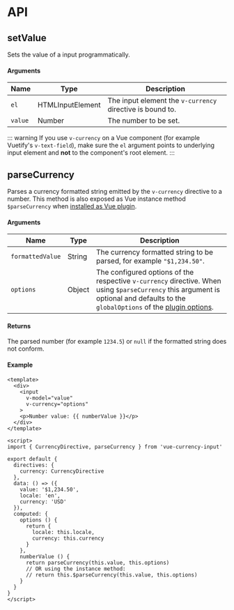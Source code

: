 # API

## setValue
Sets the value of a input programmatically.

#### Arguments
Name | Type | Description
--- | --- | --- 
`el` | HTMLInputElement | The input element the `v-currency` directive is bound to.
`value` | Number | The number to be set. 

::: warning
If you use `v-currency` on a Vue component (for example Vuetify's `v-text-field`), make sure the `el` argument points to underlying input element and **not** to the component's root element.
:::

## parseCurrency
Parses a currency formatted string emitted by the `v-currency` directive to a number. This method is also exposed as Vue instance method `$parseCurrency` when [installed as Vue plugin](/guide/#installation).

#### Arguments
Name | Type | Description
--- | --- | --- 
`formattedValue` | String | The currency formatted string to be parsed, for example `"$1,234.50"`.
`options` | Object | The configured options of the respective `v-currency` directive. When using `$parseCurrency` this argument is optional and defaults to the `globalOptions` of the [plugin options](/config/#plugin-options).

#### Returns
The parsed number (for example `1234.5`) or `null` if the formatted string does not conform.

#### Example
``` vue
<template>
  <div>
    <input
      v-model="value"
      v-currency="options"
    >
    <p>Number value: {{ numberValue }}</p>
  </div>
</template>

<script>
import { CurrencyDirective, parseCurrency } from 'vue-currency-input'

export default {
  directives: {
    currency: CurrencyDirective
  },
  data: () => ({
    value: '$1,234.50',
    locale: 'en',
    currency: 'USD'
  }),
  computed: {
    options () {
      return {
        locale: this.locale,
        currency: this.currency
      }
    },
    numberValue () {
      return parseCurrency(this.value, this.options)
      // OR using the instance method:
      // return this.$parseCurrency(this.value, this.options)
    }
  }
}
</script>
```

